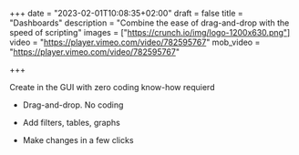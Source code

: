 +++
date = "2023-02-01T10:08:35+02:00"
draft = false
title = "Dashboards"
description = "Combine the ease of drag-and-drop with the speed of scripting"
images = ["https://crunch.io/img/logo-1200x630.png"]
video = "https://player.vimeo.com/video/782595767"
mob_video = "https://player.vimeo.com/video/782595767"

+++

Create in the GUI with zero coding know-how requierd

* Drag-and-drop. No coding

* Add filters, tables, graphs

* Make changes in a few clicks

